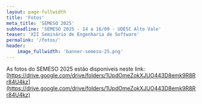 ```yaml
---
layout: page-fullwidth
title: 'Fotos'
meta_title: 'SEMESO 2025'
subheadline: 'SEMESO 2025 - 14 a 16/09 - UDESC Alto Vale'
teaser: 'XII Seminário de Engenharia de Software'
permalink: '/fotos/'
header:
    image_fullwidth: 'banner-semeso-25.png'
---
```


As fotos do SEMESO 2025 estão disponiveis neste link: [https://drive.google.com/drive/folders/1UpdOmeZokXJUO443D8emk9R8Rr84U4kz](https://drive.google.com/drive/folders/1UpdOmeZokXJUO443D8emk9R8Rr84U4kz)
